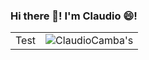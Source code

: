 ### Hi there 👋! I'm Claudio 😄! 
|      |           |
|-----:|-----------|
|    Test| ![ClaudioCamba's ](https://github-readme-stats.vercel.app/api/top-langs/?username=ClaudioCamba&theme=vision-friendly-dark&show_icons=true&hide_border=true&layout=compact)|




<!--
**ClaudioCamba/ClaudioCamba** is a ✨ _special_ ✨ repository because its `README.md` (this file) appears on your GitHub profile.

Here are some ideas to get you started:

- 🔭 I’m currently working on ...
- 🌱 I’m currently learning ...
- 👯 I’m looking to collaborate on ...
- 🤔 I’m looking for help with ...
- 💬 Ask me about ...
- 📫 How to reach me: ...
- 😄 Pronouns: ...
- ⚡ Fun fact: ...
-->
